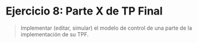 # Ejercicio 8: Parte X de TP Final

> Implementar (editar, simular) el modelo de control de una parte de la implementación de su TPF.
